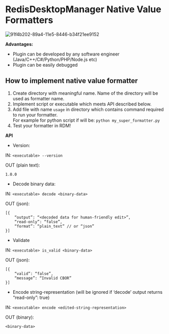 # RedisDesktopManager Native Value Formatters

![91f4b202-89a4-11e5-8446-b34f21ee9152](https://cloud.githubusercontent.com/assets/1655867/20011127/315cb0c4-a2b3-11e6-8479-ae8a6d030f40.png)

**Advantages:**
- Plugin can be developed by any software engineer (Java/C++/C#/Python/PHP/Node.js etc)
- Plugin can be easily debugged

## How to implement native value formatter
1. Create directory with meaningful name. Name of the directory will be used as formatter name.
2. Implement script or executable which meets API described below. 
3. Add file with name `usage` in directory which contains command required to run your formatter. <br />
For example for python script if will be: `python my_super_formatter.py`
4. Test your formatter in RDM!

**API**
- Version:

IN: `<executable> --version`

OUT (plain text):

```
1.0.0
```
- Decode binary data:  

IN: `<executable> decode <binary-data>`

OUT (json): 

```
[{
    “output”: “<decoded data for human-friendly edit>”,
    “read-only”: “false”,
    “format”: “plain_text” // or “json”
}]
```
-  Validate

IN: `<executable> is_valid <binary-data>`

OUT (json): 

```
[{
    “valid”: “false”,
    “message”: “Invalid CBOR”
}]
```
- Encode string-representation (will be ignored if ‘decode’ output returns “read-only”: true)

IN: `<executable> encode <edited-string-representation>`

OUT (binary): 
```
<binary-data>
```
